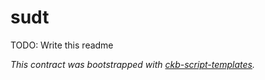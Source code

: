 # sudt

TODO: Write this readme

*This contract was bootstrapped with [ckb-script-templates].*

[ckb-script-templates]: https://github.com/cryptape/ckb-script-templates
